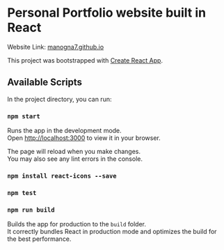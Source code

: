 # Personal Portfolio website built in React

Website Link: [manogna7.github.io](https://manogna7.github.io/)

This project was bootstrapped with [Create React App](https://github.com/facebook/create-react-app).

## Available Scripts

In the project directory, you can run:

### `npm start`

Runs the app in the development mode.\
Open [http://localhost:3000](http://localhost:3000) to view it in your browser.

The page will reload when you make changes.\
You may also see any lint errors in the console.
### `npm install react-icons --save`

### `npm test`
### `npm run build`

Builds the app for production to the `build` folder.\
It correctly bundles React in production mode and optimizes the build for the best performance.
